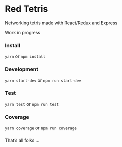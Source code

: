 # Red Tetris

Networking tetris made with React/Redux and Express

Work in progress

### Install

```yarn``` or ```npm install```

### Development

```yarn start-dev``` or ```npm run start-dev```

### Test

```yarn test``` or ```npm run test```

### Coverage

```yarn coverage``` or ```npm run coverage```

###

That’s all folks ... 
